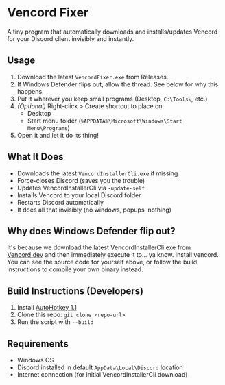 # Vencord Fixer

A tiny program that automatically downloads and installs/updates Vencord for your Discord client invisibly and instantly.

## Usage
1. Download the latest `VencordFixer.exe` from Releases.
2. If Windows Defender flips out, allow the thread. See below for why this happens.
3. Put it wherever you keep small programs (Desktop, `C:\Tools\`, etc.)
4. *(Optional)* Right-click > Create shortcut to place on:
   - Desktop
   - Start menu folder (`%APPDATA%\Microsoft\Windows\Start Menu\Programs`)
5. Open it and let it do its thing!

## What It Does
- Downloads the latest `VencordInstallerCli.exe` if missing
- Force-closes Discord (saves you the trouble)
- Updates VencordInstallerCli via `-update-self`
- Installs Vencord to your local Discord folder
- Restarts Discord automatically
- It does all that invisibly (no windows, popups, nothing)

## Why does Windows Defender flip out?
It's because we download the latest VencordInstallerCli.exe from [Vencord.dev](https://vencord.dev) and then immediately execute it to... ya know. Install vencord. You can see the source code for yourself above, or follow the build instructions to compile your own binary instead.

## Build Instructions (Developers)
1. Install [AutoHotkey 1.1](https://www.autohotkey.com/download/ahk-install.exe)
2. Clone this repo: `git clone <repo-url>`
3. Run the script with `--build` 

## Requirements
- Windows OS
- Discord installed in default `AppData\Local\Discord` location
- Internet connection (for initial VencordInstallerCli download)
